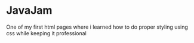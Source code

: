 # JavaJam

One of my first html pages where i learned how to do proper styling using css while keeping it professional
